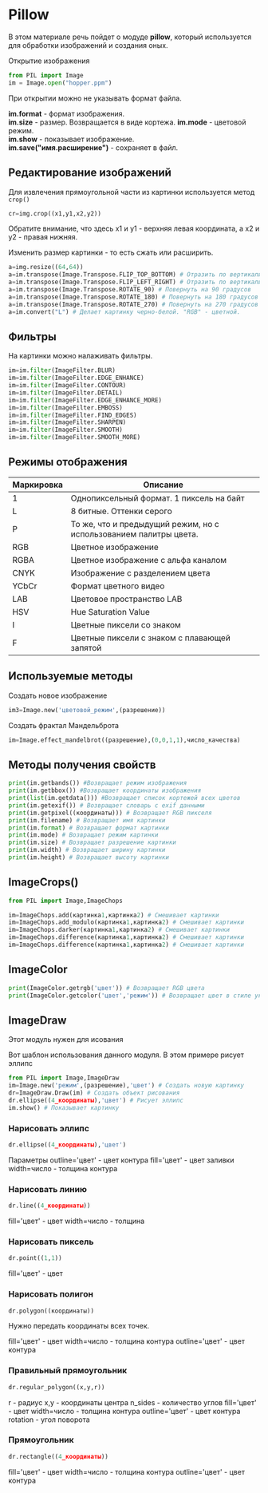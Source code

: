 # Pillow

В этом материале речь пойдет о модуде **pillow**, который используется для обработки изображений и создания оных. 

Открытие изображения

```python
from PIL import Image
im = Image.open("hopper.ppm")
```
При открытии можно не указывать формат файла. 

**im.format** - формат изображения.  
**im.size** - размер. Возвращается в виде кортежа. 
**im.mode** - цветовой режим.  
**im.show** - показывает изображение.  
**im.save("имя.расширение")** - сохраняет в файл.

## Редактирование изображений

Для извлечения прямоугольной части из картинки используется метод `crop()`

```python
cr=img.crop((x1,y1,x2,y2))
```

Обратите внимание, что здесь x1 и y1 - верхняя левая координата, а x2 и y2 - правая нижняя.

Изменить размер картинки - то есть сжать или расширить.

```python
a=img.resize((64,64))
a=im.transpose(Image.Transpose.FLIP_TOP_BOTTOM) # Отразить по вертикали
a=im.transpose(Image.Transpose.FLIP_LEFT_RIGHT) # Отразить по вертикали
a=im.transpose(Image.Transpose.ROTATE_90) # Повернуть на 90 градусов
a=im.transpose(Image.Transpose.ROTATE_180) # Повернуть на 180 градусов
a=im.transpose(Image.Transpose.ROTATE_270) # Повернуть на 270 градусов
a=im.convert("L") # Делает картинку черно-белой. "RGB" - цветной.
```

## Фильтры

На картинки можно налаживать фильтры.

```python
im=im.filter(ImageFilter.BLUR)
im=im.filter(ImageFilter.EDGE_ENHANCE)
im=im.filter(ImageFilter.CONTOUR)
im=im.filter(ImageFilter.DETAIL)
im=im.filter(ImageFilter.EDGE_ENHANCE_MORE)
im=im.filter(ImageFilter.EMBOSS)
im=im.filter(ImageFilter.FIND_EDGES)
im=im.filter(ImageFilter.SHARPEN)
im=im.filter(ImageFilter.SMOOTH)
im=im.filter(ImageFilter.SMOOTH_MORE)
```

## Режимы отображения

Маркировка|Описание
---|---
1|Однопиксельный формат. 1 пиксель на байт
L|8 битные. Оттенки серого
P|То же, что и предыдущий режим, но с использованием палитры цвета.
RGB|Цветное изображение
RGBA|Цветное изображение с альфа каналом
CNYK|Изображение с разделением цвета
YCbCr|Формат цветного видео
LAB|Цветовое пространство LAB
HSV|Hue Saturation Value
I|Цветные пиксели со знаком
F|Цветные пиксели с знаком с плавающей запятой

## Используемые методы

Создать новое изображение

```python
im3=Image.new('цветовой_режим',(разрешение))
```

Создать фрактал Мандельброта

```python
im=Image.effect_mandelbrot((разрешение),(0,0,1,1),число_качества)
```

## Методы получения свойств

```python
print(im.getbands()) #Возвращает режим изображения
print(im.getbbox()) #Возвращает координаты изображения
print(list(im.getdata())) #Возвращает список кортежей всех цветов
print(im.getexif()) # Возвращает словарь с exif данными
print(im.getpixel((координаты))) # Возвращает RGB пикселя
print(im.filename) # Возвращает имя картинки
print(im.format) # Возвращает формат картинки
print(im.mode) # Возвращает режим картинки
print(im.size) # Возвращает разрешение картинки
print(im.width) # Возвращает ширину картинки
print(im.height) # Возвращает высоту картинки
```

## ImageCrops()

```python
from PIL import Image,ImageChops
```

```python
im=ImageChops.add(картинка1,картинка2) # Смешивает картинки
im=ImageChops.add_modulo(картинка1,картинка2) # Смешивает картинки
im=ImageChops.darker(картинка1,картинка2) # Смешивает картинки
im=ImageChops.difference(картинка1,картинка2) # Смешивает картинки
im=ImageChops.difference(картинка1,картинка2) # Смешивает картинки
```

## ImageColor

```python
print(ImageColor.getrgb('цвет')) # Возвращает RGB цвета
print(ImageColor.getcolor('цвет','режим')) # Возвращает цвет в стиле указанного ражима
```

## ImageDraw

Этот модуль нужен для исования

Вот шаблон использования данного модуля. В этом примере рисует эллипс

```python
from PIL import Image,ImageDraw
im=Image.new('режим',(разрешение),'цвет') # Создать новую картинку
dr=ImageDraw.Draw(im) # Создать объект рисования
dr.ellipse((4_координаты),'цвет') # Рисует эллипс
im.show() # Показывает картинку
```

### Нарисовать эллипс

```python
dr.ellipse((4_координаты),'цвет')
```

Параметры
outline='цвет' - цвет контура
fill='цвет' - цвет заливки
width=число - толщина контура

### Нарисовать линию

```python
dr.line((4_координаты))
```

fill='цвет' - цвет
width=число - толщина

### Нарисовать пиксель

```python
dr.point((1,1))
```

fill='цвет' - цвет

### Нарисовать полигон

```python
dr.polygon((координаты))
```

Нужно передать координаты всех точек.

fill='цвет' - цвет
width=число - толщина контура
outline='цвет' - цвет контура

### Правильный прямоугольник

```python
dr.regular_polygon((x,y,r))
```

r - радиус
x,y - координаты центра
n_sides - количество углов
fill='цвет' - цвет
width=число - толщина контура
outline='цвет' - цвет контура
rotation - угол поворота

### Прямоугольник

```python
dr.rectangle((4_координаты))
```

fill='цвет' - цвет
width=число - толщина контура
outline='цвет' - цвет контура